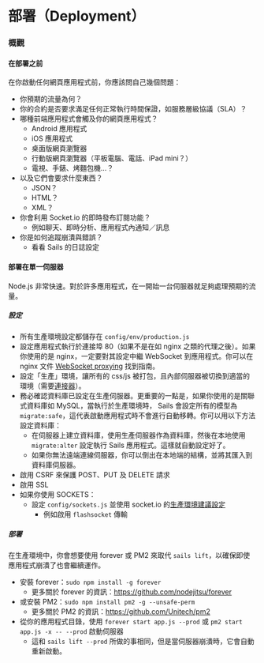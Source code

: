 # 部署（Deployment）

### 概觀

#### 在部署之前

在你啟動任何網頁應用程式前，你應該問自己幾個問題：

+ 你預期的流量為何？
+ 你的合約是否要求滿足任何正常執行時間保證，如服務層級協議（SLA）？
+ 哪種前端應用程式會觸及你的網頁應用程式？
  + Android 應用程式
  + iOS 應用程式
  + 桌面版網頁瀏覽器
  + 行動版網頁瀏覽器（平板電腦、電話、iPad mini？）
  + 電視、手錶、烤麵包機…？
+ 以及它們會要求什麼東西？
  + JSON？
  + HTML？
  + XML？
+ 你會利用 Socket.io 的即時發布訂閱功能？
  + 例如聊天、即時分析、應用程式內通知／訊息
+ 你是如何追蹤崩潰與錯誤？
  + 看看 Sails 的日誌設定



#### 部署在單一伺服器

Node.js 非常快速。對於許多應用程式，在一開始一台伺服器就足夠處理預期的流量。

##### 設定

+ 所有生產環境設定都儲存在 `config/env/production.js`
+ 設定應用程式執行於連接埠 80（如果不是在如 nginx 之類的代理之後）。如果你使用的是 nginx，一定要對其設定中繼 WebSocket 到應用程式。你可以在 nginx 文件 [WebSocket proxying](http://nginx.org/en/docs/http/websocket.html) 找到指南。
+ 設定「生產」環境，讓所有的 css/js 被打包，且內部伺服器被切換到適當的環境（需要[連接器](https://github.com/balderdashy/sails-wiki/blob/0.9/assets.md)）。
+ 務必確認資料庫已設定在生產伺服器。更重要的一點是，如果你使用的是關聯式資料庫如 MySQL，當執行於生產環境時， Sails 會設定所有的模型為 `migrate:safe`，這代表啟動應用程式時不會進行自動移轉。你可以用以下方法設定資料庫：
  + 在伺服器上建立資料庫，使用生產伺服器作為資料庫，然後在本地使用 `migrate:alter` 設定執行 Sails 應用程式。這樣就自動設定好了。
  +  如果你無法遠端連線伺服器，你可以倒出在本地端的結構，並將其匯入到資料庫伺服器。
+ 啟用 CSRF 來保護 POST、PUT 及 DELETE 請求
+ 啟用 SSL
+ 如果你使用 SOCKETS：
  + 設定 `config/sockets.js` 並使用 socket.io 的[生產環境建議設定](https://github.com/LearnBoost/Socket.IO/wiki/Configuring-Socket.IO#recommended-production-settings)
    + 例如啟用 `flashsocket` 傳輸

##### 部署

在生產環境中，你會想要使用 forever 或 PM2 來取代 `sails lift`，以確保即使應用程式崩潰了也會繼續運作。

+ 安裝 forever：`sudo npm install -g forever`
  + 更多關於 forever 的資訊：https://github.com/nodejitsu/forever
+ 或安裝 PM2：`sudo npm install pm2 -g --unsafe-perm`
  + 更多關於 PM2 的資訊：https://github.com/Unitech/pm2 
+ 從你的應用程式目錄，使用 `forever start app.js --prod` 或 `pm2 start app.js -x -- --prod` 啟動伺服器
  + 這和 `sails lift --prod` 所做的事相同，但是當伺服器崩潰時，它會自動重新啟動。
 


<docmeta name="uniqueID" value="Deployment402941">
<docmeta name="displayName" value="Deployment">

